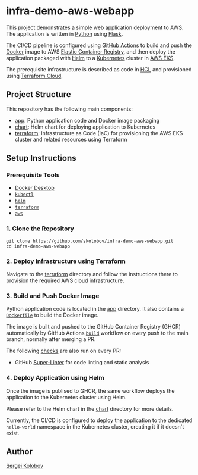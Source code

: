 # infra-demo-aws-webapp

This project demonstrates a simple web application deployment to AWS.
The application is written in [Python](https://www.python.org) using [Flask](https://flask.palletsprojects.com/en/3.0.x/).

The CI/CD pipeline is configured using [GitHub Actions](https://github.com/features/actions) to build and push the [Docker](https://www.docker.com) image to AWS [Elastic Container Registry](https://aws.amazon.com/ecr/), and then deploy the application packaged with [Helm](https://helm.sh) to a [Kubernetes](https://kubernetes.io) cluster in [AWS EKS](https://aws.amazon.com/eks/).

The prerequisite infrastructure is described as code in [HCL](https://developer.hashicorp.com/terraform/language) and provisioned using [Terraform Cloud](https://www.hashicorp.com/products/terraform).

## Project Structure

This repository has the following main components:

- [app](app): Python application code and Docker image packaging
- [chart](chart): Helm chart for deploying application to Kubernetes
- [terraform](terraform): Infrastructure as Code (IaC) for provisioning the AWS EKS cluster and related resources using Terraform

## Setup Instructions

### Prerequisite Tools

- [Docker Desktop](https://www.docker.com/products/docker-desktop/)
- [`kubectl`](https://kubernetes.io/docs/tasks/tools/)
- [`helm`](https://helm.sh/docs/intro/install/)
- [`terraform`](https://developer.hashicorp.com/terraform/install)
- [`aws`](https://docs.aws.amazon.com/cli/latest/userguide/getting-started-install.html)

### 1. Clone the Repository

```shell
git clone https://github.com/skolobov/infra-demo-aws-webapp.git
cd infra-demo-aws-webapp
```

### 2. Deploy Infrastructure using Terraform

Navigate to the [terraform](terraform) directory and follow the instructions
there to provision the required AWS cloud infrastructure.

### 3. Build and Push Docker Image

Python application code is located in the [app](app) directory.
It also contains a [`Dockerfile`](app/Dockerfile) to build the Docker image.

The image is built and pushed to the GitHub Container Registry (GHCR) automatically by GitHub Actions [`build`](.github/workflows/build.yml) workflow
on every push to the main branch, normally after merging a PR.

The following [checks](.github/workflows/checks.yml) are also run on every PR:

- GitHub [Super-Linter](https://github.com/super-linter/super-linter) for code linting and static analysis

### 4. Deploy Application using Helm

Once the image is publised to GHCR, the same workflow deploys the application
to the Kubernetes cluster using Helm.

Please refer to the Helm chart in the [chart](chart) directory for more details.

Currently, the CI/CD is configured to deploy the application to the dedicated `hello-world` namespace in the Kubernetes cluster, creating it if it doesn't exist.

## Author

[Sergei Kolobov](mailto:skolobov@gmail.com)

